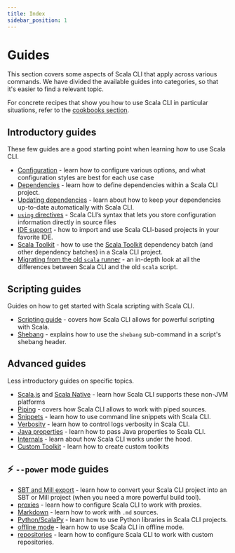 ```yaml
---
title: Index
sidebar_position: 1
---
```


# Guides

This section covers some aspects of Scala CLI that apply across various commands.
We have divided the available guides into categories, so that it's easier to find a relevant topic.

For concrete recipes that show you how to use Scala CLI in particular situations, refer to
the [cookbooks section](../cookbooks/intro.md).

## Introductory guides

These few guides are a good starting point when learning how to use Scala CLI.

- [Configuration](introduction/configuration.md) - learn how to configure various options, and what configuration styles are best
  for each use case
- [Dependencies](introduction/dependencies.md) - learn how to define dependencies within a Scala CLI project.
- [Updating dependencies](introduction/update-dependencies.md) - learn about how to keep your dependencies up-to-date automatically with
  Scala CLI.
- [`using` directives](introduction/using-directives.md) - Scala CLI’s syntax that lets you store configuration information
  directly in source files
- [IDE support](introduction/ide.md) - how to import and use Scala CLI-based projects in your favorite IDE.
- [Scala Toolkit](introduction/toolkit.md) - how to use the [Scala Toolkit](https://github.com/scala/toolkit) dependency batch (and other dependency batches) in a Scala CLI project.
- [Migrating from the old `scala` runner](introduction/old-runner-migration.md) - an in-depth look at all the differences between Scala CLI and the old `scala` script.

## Scripting guides

Guides on how to get started with Scala scripting with Scala CLI.

- [Scripting guide](scripting/scripts.md) - covers how Scala CLI allows for powerful scripting with Scala.
- [Shebang](scripting/shebang.md) - explains how to use the `shebang` sub-command in a script's shebang header.

## Advanced guides

Less introductory guides on specific topics.

- [Scala.js](advanced/scala-js.md) and [Scala Native](advanced/scala-native.md) - learn how Scala CLI supports these non-JVM platforms
- [Piping](advanced/piping.md) - covers how Scala CLI allows to work with piped sources.
- [Snippets](advanced/snippets.md) - learn how to use command line snippets with Scala CLI.
- [Verbosity](advanced/verbosity.md) - learn how to control logs verbosity in Scala CLI.
- [Java properties](advanced/java-properties.md) - learn how to pass Java properties to Scala CLI.
- [Internals](advanced/internals.md) - learn about how Scala CLI works under the hood.
- [Custom Toolkit](advanced/custom-toolkit.md) - learn how to create custom toolkits

## ⚡️ `--power` mode guides

- [SBT and Mill export](power/sbt-mill.md) - learn how to convert your Scala CLI project into an SBT or Mill project (when
  you need a more powerful build tool).
- [proxies](power/proxy.md) - learn how to configure Scala CLI to work with proxies.
- [Markdown](power/markdown.md) - learn how to work with `.md` sources.
- [Python/ScalaPy](power/python.md) - learn how to use Python libraries in Scala CLI projects.
- [offline mode](power/offline.md) - learn how to use Scala CLI in offline mode.
- [repositories](power/repositories.md) - learn how to configure Scala CLI to work with custom repositories.